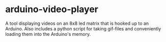 # arduino-video-player
A tool displaying videos on an 8x8 led matrix that is hooked up to an Arduino. Also includes a python script for taking gif-files and conveniently loading them into the Arduino's memory.
